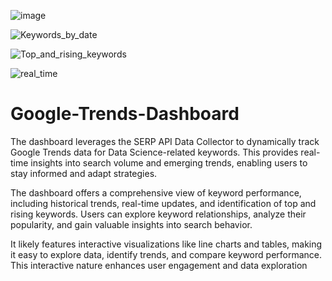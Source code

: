 ![image](https://github.com/user-attachments/assets/54246fcb-46cb-4db6-ba4a-544b6ec2a75b)

![Keywords_by_date](https://github.com/user-attachments/assets/c7cf6f7c-d933-47ff-9c21-1b9b3a702c13)

![Top_and_rising_keywords](https://github.com/user-attachments/assets/99a2136f-38bc-40ea-9fe7-cf0096843f44)

![real_time](https://github.com/user-attachments/assets/4ae8c422-eba6-4ef2-b6d2-cea785d48115)


# Google-Trends-Dashboard
 The dashboard leverages the SERP API Data Collector to dynamically track Google Trends data for Data Science-related keywords. This provides real-time insights into search volume and emerging trends, enabling users to stay informed and adapt strategies.

The dashboard offers a comprehensive view of keyword performance, including historical trends, real-time updates, and identification of top and rising keywords. Users can explore keyword relationships, analyze their popularity, and gain valuable insights into search behavior.

It likely features interactive visualizations like line charts and tables, making it easy to explore data, identify trends, and compare keyword performance. This interactive nature enhances user engagement and data exploration
